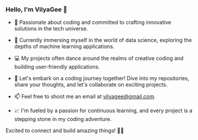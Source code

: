### Hello, I'm VilyaGee 🌟

- 🚀 Passionate about coding and committed to crafting innovative solutions in the tech universe.

- 🌱 Currently immersing myself in the world of data science, exploring the depths of machine learning applications.

- 💻 My projects often dance around the realms of creative coding and building user-friendly applications.

- 🤝 Let's embark on a coding journey together! Dive into my repositories, share your thoughts, and let's collaborate on exciting projects.

- 📫 Feel free to shoot me an email at vilyagee@gmail.com.

- 📈 I'm fueled by a passion for continuous learning, and every project is a stepping stone in my coding adventure.

Excited to connect and build amazing things! 🌟🚧
